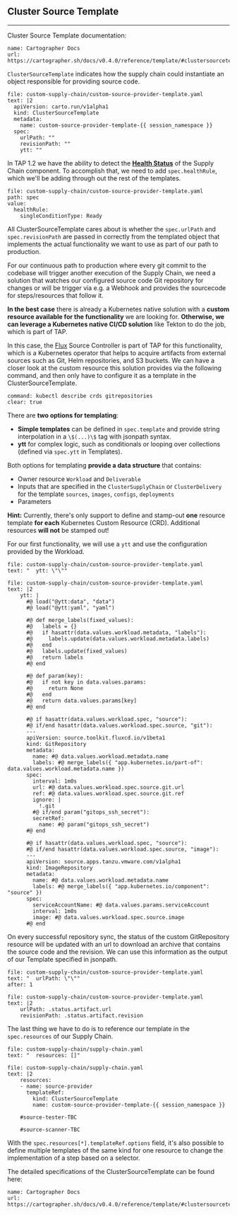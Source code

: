 ## Cluster Source Template
---

Cluster Source Template documentation: 
```dashboard:reload-dashboard
name: Cartographer Docs
url: https://cartographer.sh/docs/v0.4.0/reference/template/#clustersourcetemplate
```
`ClusterSourceTemplate` indicates how the supply chain could instantiate an object responsible for providing source code.

```editor:append-lines-to-file
file: custom-supply-chain/custom-source-provider-template.yaml
text: |2
  apiVersion: carto.run/v1alpha1
  kind: ClusterSourceTemplate
  metadata:
    name: custom-source-provider-template-{{ session_namespace }}
  spec:
    urlPath: ""
    revisionPath: ""
    ytt: ""
```

In TAP 1.2 we have the ability to detect the [**Health Status**](https://cartographer.sh/docs/v0.4.0/health-rules/) of the Supply Chain component. To accomplish that, we need to add `spec.healthRule`, which we'll be adding through out the rest of the templates.

```editor:insert-value-into-yaml
file: custom-supply-chain/custom-source-provider-template.yaml
path: spec
value:
  healthRule:
    singleConditionType: Ready
```

All ClusterSourceTemplate cares about is whether the `spec.urlPath` and `spec.revisionPath` are passed in correctly from the templated object that implements the actual functionality we want to use as part of our path to production.

For our continuous path to production where every git commit to the codebase will trigger another execution of the Supply Chain, we need a solution that watches our configured source code Git repository for changes or will be trigger via e.g. a Webhook and provides the sourcecode for steps/resources that follow it.

**In the best case** there is already a Kubernetes native solution with a **custom resource available for the functionality** we are looking for. **Otherwise, we can leverage a Kubernetes native CI/CD solution** like Tekton to do the job, which is part of TAP.

In this case, the [Flux](https://fluxcd.io) Source Controller is part of TAP for this functionality, which is a Kubernetes operator that helps to acquire artifacts from external sources such as Git, Helm repositories, and S3 buckets. 
We can have a closer look at the custom resource this solution provides via the following command, and then only have to configure it as a template in the ClusterSourceTemplate.
```terminal:execute
command: kubectl describe crds gitrepositories
clear: true
```

There are **two options for templating**:
- **Simple templates** can be defined in `spec.template` and provide string interpolation in a `\$(...)\$` tag with jsonpath syntax.
- **ytt** for complex logic, such as conditionals or looping over collections (defined via `spec.ytt` in Templates).

Both options for templating **provide a data structure** that contains:
- Owner resource `Workload` and `Deliverable`
- Inputs that are specified in the `ClusterSupplyChain` or `ClusterDelivery` for the template `sources`, `images`, `configs`, `deployments`
- Parameters

**Hint:** Currently, there's only support to define and stamp-out **one** resource template **for each** Kubernetes Custom Resource (CRD). Additional resources **will not** be stamped out!

For our first functionality, we will use a `ytt` and use the configuration provided by the Workload.
```editor:select-matching-text
file: custom-supply-chain/custom-source-provider-template.yaml
text: "  ytt: \"\""
```
```editor:replace-text-selection
file: custom-supply-chain/custom-source-provider-template.yaml
text: |2
    ytt: |
      #@ load("@ytt:data", "data")
      #@ load("@ytt:yaml", "yaml")

      #@ def merge_labels(fixed_values):
      #@   labels = {}
      #@   if hasattr(data.values.workload.metadata, "labels"):
      #@     labels.update(data.values.workload.metadata.labels)
      #@   end
      #@   labels.update(fixed_values)
      #@   return labels
      #@ end

      #@ def param(key):
      #@   if not key in data.values.params:
      #@     return None
      #@   end
      #@   return data.values.params[key]
      #@ end

      #@ if hasattr(data.values.workload.spec, "source"):
      #@ if/end hasattr(data.values.workload.spec.source, "git"):
      ---
      apiVersion: source.toolkit.fluxcd.io/v1beta1
      kind: GitRepository
      metadata:
        name: #@ data.values.workload.metadata.name
        labels: #@ merge_labels({ "app.kubernetes.io/part-of": data.values.workload.metadata.name })
      spec:
        interval: 1m0s
        url: #@ data.values.workload.spec.source.git.url
        ref: #@ data.values.workload.spec.source.git.ref
        ignore: |
          !.git
        #@ if/end param("gitops_ssh_secret"):
        secretRef:
          name: #@ param("gitops_ssh_secret")
      #@ end

      #@ if hasattr(data.values.workload.spec, "source"):
      #@ if/end hasattr(data.values.workload.spec.source, "image"):
      ---
      apiVersion: source.apps.tanzu.vmware.com/v1alpha1
      kind: ImageRepository
      metadata:
        name: #@ data.values.workload.metadata.name
        labels: #@ merge_labels({ "app.kubernetes.io/component": "source" })
      spec:
        serviceAccountName: #@ data.values.params.serviceAccount
        interval: 1m0s
        image: #@ data.values.workload.spec.source.image
      #@ end
```

On every successful repository sync, the status of the custom GitRepository resource will be updated with an url to download an archive that contains the source code and the revision. We can use this information as the output of our Template specified in jsonpath.
```editor:select-matching-text
file: custom-supply-chain/custom-source-provider-template.yaml
text: "  urlPath: \"\""
after: 1
```
```editor:replace-text-selection
file: custom-supply-chain/custom-source-provider-template.yaml
text: |2
    urlPath: .status.artifact.url
    revisionPath: .status.artifact.revision
```

The last thing we have to do is to reference our template in the `spec.resources` of our Supply Chain.
```editor:select-matching-text
file: custom-supply-chain/supply-chain.yaml
text: "  resources: []"
```

```editor:replace-text-selection
file: custom-supply-chain/supply-chain.yaml
text: |2
    resources:
    - name: source-provider
      templateRef:
        kind: ClusterSourceTemplate
        name: custom-source-provider-template-{{ session_namespace }}

    #source-tester-TBC

    #source-scanner-TBC

```

With the `spec.resources[*].templateRef.options` field, it's also possible to define multiple templates of the same kind for one resource to change the implementation of a step based on a selector.

The detailed specifications of the ClusterSourceTemplate can be found here: 
```dashboard:reload-dashboard
name: Cartographer Docs
url: https://cartographer.sh/docs/v0.4.0/reference/template/#clustersourcetemplate
```

